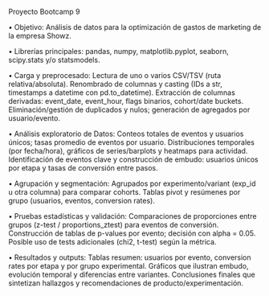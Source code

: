 Proyecto Bootcamp 9

•	Objetivo: Análisis de datos para la optimización de gastos de marketing de la empresa Showz.

•	Librerías principales: pandas, numpy, matplotlib.pyplot, seaborn, scipy.stats y/o statsmodels.

•	Carga y preprocesado:
  Lectura de uno o varios CSV/TSV (ruta relativa/absoluta).
  Renombrado de columnas y casting (IDs a str, timestamps a datetime con pd.to_datetime).
  Extracción de columnas derivadas: event_date, event_hour, flags binarios, cohort/date buckets.
  Eliminación/gestión de duplicados y nulos; generación de agregados por usuario/evento.

•	Análisis exploratorio de Datos:
  Conteos totales de eventos y usuarios únicos; tasas promedio de eventos por usuario.
  Distribuciones temporales (por fecha/hora), gráficos de series/barplots y heatmaps para actividad.
  Identificación de eventos clave y construcción de embudo: usuarios únicos por etapa y tasas de conversión entre pasos.

•	Agrupación y segmentación:
  Agrupados por experimento/variant (exp_id u otra columna) para comparar cohorts.
  Tablas pivot y resúmenes por grupo (usuarios, eventos, conversion rates).

•	Pruebas estadísticas y validación:
  Comparaciones de proporciones entre grupos (z-test / proportions_ztest) para eventos de conversión.
  Construcción de tablas de p-values por evento; decisión con alpha = 0.05.
  Posible uso de tests adicionales (chi2, t-test) según la métrica.

•	Resultados y outputs:
  Tablas resumen: usuarios por evento, conversion rates por etapa y por grupo experimental.
  Gráficos que ilustran embudo, evolución temporal y diferencias entre variantes.
  Conclusiones finales que sintetizan hallazgos y recomendaciones de producto/experimentación.
